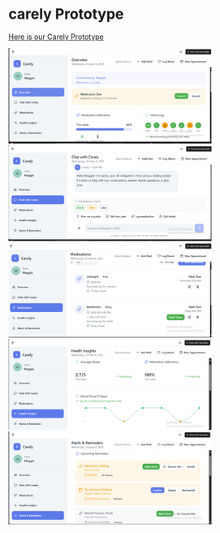 # carely Prototype



[Here is our Carely Prototype](https://alone-radar-48376815.figma.site/)


<img src="images/image1.png" alt="UI Screenshot" width="400">


<img src="images/image2.png" alt="UI Screenshot" width="400">


<img src="images/image3.png" alt="UI Screenshot" width="400">


<img src="images/image4.png" alt="UI Screenshot" width="400">


<img src="images/image5.png" alt="UI Screenshot" width="400">







